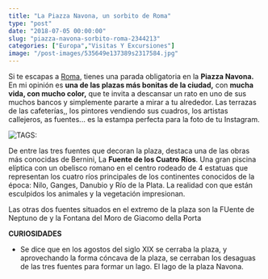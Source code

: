 ```yaml
---
title: "La Piazza Navona, un sorbito de Roma"
type: "post"
date: "2018-07-05 00:00:00"
slug: "piazza-navona-sorbito-roma-2344213"
categories: ["Europa","Visitas Y Excursiones"]
image: "/post-images/535649e137389s2317584.jpg"
---
```


Si te escapas a [Roma](http://www.missviajes.com/roma-escapada-fecha-regreso-2339722), tienes una parada obligatoria en la **Piazza Navona.** En mi opinión es **una de las plazas más bonitas de la ciudad,** con **mucha vida, con mucho color,** que te invita a descansar un rato en uno de sus muchos bancos y simplemente pararte a mirar a tu alrededor. Las terrazas de las cafeterías,, los pintores vendiendo sus cuadros, los artistas callejeros, as fuentes... es la estampa perfecta para la foto de tu Instagram.  
  
![ TAGS:](/post-images/535649e137389s2317584.jpg)  
  
De entre las tres fuentes que decoran la plaza, destaca una de las obras más conocidas de Bernini, La **Fuente de los Cuatro Ríos**. Una gran piscina elíptica con un obelisco romano en el centro rodeado de 4 estatuas que representan los cuatro ríos principales de los continentes conocidos de la época: Nilo, Ganges, Danubio y Río de la Plata. La realidad con que están esculpidos los animales y la vegetación impresionan.  
  
Las otras dos fuentes situados en el extremo de la plaza son la FUente de Neptuno de y la Fontana del Moro de Giacomo della Porta  
  
**CURIOSIDADES**

- Se dice que en los agostos del siglo XIX se cerraba la plaza, y aprovechando la forma cóncava de la plaza, se cerraban los desaguas de las tres fuentes para formar un lago. El lago de la plaza Navona.